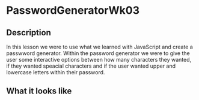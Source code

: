 # PasswordGeneratorWk03

## Description

In this lesson we were to use what we learned with JavaScript and create a passwword generator. Within the password generator we were to give the user some interactive options between how many characters they wanted, if they wanted speacial characters and if the user wanted upper and lowercase letters within their password. 

## What it looks like
